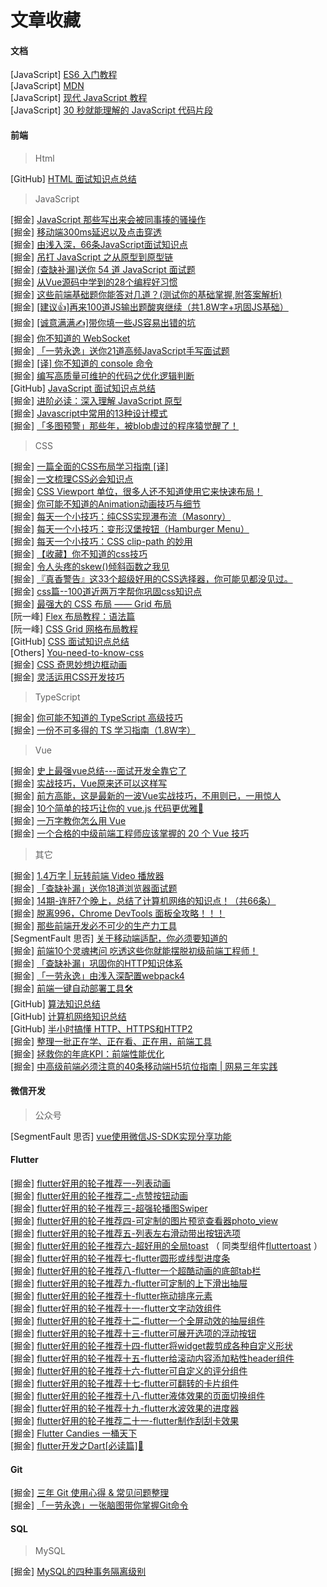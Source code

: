# 文章收藏

#### 文档

[JavaScript] [ES6 入门教程](https://es6.ruanyifeng.com/)  
[JavaScript] [MDN](https://developer.mozilla.org/zh-CN/)  
[JavaScript] [现代 JavaScript 教程](https://zh.javascript.info/)  
[JavaScript] [30 秒就能理解的 JavaScript 代码片段](https://www.css88.com/30-seconds-of-code/)  

#### 前端

> Html

[GitHub] [HTML 面试知识点总结](https://github.com/CavsZhouyou/Front-End-Interview-Notebook/blob/master/Html/Html.md)  

> JavaScript  

[掘金] [JavaScript 那些写出来会被同事揍的骚操作](https://juejin.im/post/5e044eb5f265da33b50748c8)  
[掘金] [移动端300ms延迟以及点击穿透](https://juejin.im/post/5f14665bf265da22a9247820)  
[掘金] [由浅入深，66条JavaScript面试知识点](https://juejin.im/post/5ef8377f6fb9a07e693a6061)  
[掘金] [吊打 JavaScript 之从原型到原型链](https://juejin.im/entry/5e5bb025f265da576d60aacd)  
[掘金] [(查缺补漏)送你 54 道 JavaScript 面试题](https://juejin.im/post/5f1412ad6fb9a07e944eff6b)  
[掘金] [从Vue源码中学到的28个编程好习惯](https://juejin.im/post/5f1650ae5188252e884e8ed0)  
[掘金] [这些前端基础题你能答对几道？(测试你的基础掌握,附答案解析)](https://juejin.im/post/5ee03947e51d457889262921)  
[掘金] [[建议👍]再来100道JS输出题酸爽继续（共1.8W字+巩固JS基础）](https://juejin.im/post/5efb4ca5f265da23016c5c80)  
[掘金] [[诚意满满✍]带你填一些JS容易出错的坑](https://juejin.im/post/5f0884c9e51d453462004fae)  
[掘金] [你不知道的 WebSocket](https://juejin.im/post/5f1ef215e51d453473206df6)  
[掘金] [「一劳永逸」送你21道高频JavaScript手写面试题](https://juejin.im/post/6855129007852093453)  
[掘金] [[译] 你不知道的 console 命令](https://juejin.im/post/6844903718677118990)  
[掘金] [编写高质量可维护的代码之优化逻辑判断](https://juejin.im/post/6859125809655840776)  
[GitHub] [JavaScript 面试知识点总结](https://github.com/CavsZhouyou/Front-End-Interview-Notebook/blob/master/JavaScript/JavaScript.md)  
[掘金] [进阶必读：深入理解 JavaScript 原型](https://juejin.cn/post/6901494216074100750)  
[掘金] [Javascript中常用的13种设计模式](https://juejin.cn/post/6911867371896602632)  
[掘金] [「多图预警」那些年，被blob虐过的程序猿觉醒了！](https://juejin.cn/post/6916675943343849479)  

> CSS

[掘金] [一篇全面的CSS布局学习指南 [译]](https://juejin.im/post/5b3b56a1e51d4519646204bb)  
[掘金] [一文梳理CSS必会知识点](https://juejin.im/post/5f1566ace51d45348d3a1770)  
[掘金] [CSS Viewport 单位，很多人还不知道使用它来快速布局！](https://juejin.im/post/5efd21f2f265da2307399020)  
[掘金] [你可能不知道的Animation动画技巧与细节](https://juejin.im/post/5f14f824e51d45348675e833)  
[掘金] [每天一个小技巧：纯CSS实现瀑布流（Masonry）](https://juejin.im/post/5f02bede6fb9a07e876715cb)  
[掘金] [每天一个小技巧：变形汉堡按钮（Hamburger Menu）](https://juejin.im/post/5f043b886fb9a07e9b1ab409)  
[掘金] [每天一个小技巧：CSS clip-path 的妙用](https://juejin.im/post/5f151aaef265da22aa0f1091)  
[掘金] [【收藏】你不知道的css技巧](https://juejin.im/post/5ed3c27ee51d455f9a6368c9)  
[掘金] [令人头疼的skew()倾斜函数之我见](https://juejin.im/post/5f15a14ae51d453470306f76)  
[掘金] [『真香警告』这33个超级好用的CSS选择器，你可能见都没见过。](https://juejin.im/post/5f0c08dd5188252e7f774b02)  
[掘金] [css篇--100道近两万字帮你巩固css知识点](https://juejin.im/post/5ee0cf335188254ec9505381)  
[掘金] [最强大的 CSS 布局 —— Grid 布局](https://juejin.im/post/5f1e70315188252e937c088b)  
[阮一峰] [Flex 布局教程：语法篇](http://www.ruanyifeng.com/blog/2015/07/flex-grammar.html)  
[阮一峰] [CSS Grid 网格布局教程](http://www.ruanyifeng.com/blog/2019/03/grid-layout-tutorial.html)  
[GitHub] [CSS 面试知识点总结](https://github.com/CavsZhouyou/Front-End-Interview-Notebook/blob/master/Css/Css.md)  
[Others] [You-need-to-know-css](https://lhammer.cn/You-need-to-know-css/#/)  
[掘金] [CSS 奇思妙想边框动画](https://juejin.cn/post/6918921604160290830)  
[掘金] [灵活运用CSS开发技巧](https://juejin.cn/post/6844903926110617613)  

> TypeScript

[掘金] [你可能不知道的 TypeScript 高级技巧](https://juejin.im/post/5e10a7f65188253a8d3ea3db)  
[掘金] [一份不可多得的 TS 学习指南（1.8W字）](https://juejin.im/post/6872111128135073806)  

> Vue  

[掘金] [史上最强vue总结---面试开发全靠它了](https://juejin.im/post/5f0dab7df265da22cc286e70)  
[掘金] [实战技巧，Vue原来还可以这样写](https://juejin.im/post/5eef7799f265da02cd3b82fe)  
[掘金] [前方高能，这是最新的一波Vue实战技巧，不用则已，一用惊人](https://juejin.im/post/5ef6d1325188252e75366ab5)  
[掘金] [10个简单的技巧让你的 vue.js 代码更优雅🍊](https://juejin.im/post/5f18f3346fb9a07eb417d2d2)  
[掘金] [一万字教你怎么用 Vue](https://juejin.im/post/5f1a8bbee51d45346e6b6b29)  
[掘金] [一个合格的中级前端工程师应该掌握的 20 个 Vue 技巧](https://juejin.im/post/6872128694639394830)  

> 其它

[掘金] [1.4万字 | 玩转前端 Video 播放器](https://juejin.im/post/5f0e52fe518825742109d9ee)  
[掘金] [「查缺补漏」送你18道浏览器面试题](https://juejin.im/post/5f184aade51d4534aa4ad7c0)  
[掘金] [14期-连肝7个晚上，总结了计算机网络的知识点！（共66条）](https://juejin.im/post/5ee27de06fb9a047f7131eb2)  
[掘金] [脱离996，Chrome DevTools 面板全攻略！！！](https://juejin.im/post/5f1542e16fb9a07e6f7b80fe)  
[掘金] [那些前端开发必不可少的生产力工具](https://juejin.im/post/5f1f8f7b5188252e65443f9c)  
[SegmentFault 思否] [关于移动端适配，你必须要知道的](https://segmentfault.com/a/1190000019207842)  
[掘金] [前端10个灵魂拷问 吃透这些你就能摆脱初级前端工程师！](https://juejin.im/post/6857800782276902919)  
[掘金] [「查缺补漏」巩固你的HTTP知识体系](https://juejin.im/post/6857287743966281736)  
[掘金] [「一劳永逸」由浅入深配置webpack4](https://juejin.im/post/6859888538004783118)  
[掘金] [前端一键自动部署工具🛠](https://juejin.im/post/6872914108979609614)  
[GitHub] [算法知识总结](https://github.com/CavsZhouyou/Front-End-Interview-Notebook/blob/master/%E7%AE%97%E6%B3%95/%E7%AE%97%E6%B3%95.md)  
[GitHub] [计算机网络知识总结](https://github.com/CavsZhouyou/Front-End-Interview-Notebook/blob/master/%E8%AE%A1%E7%AE%97%E6%9C%BA%E7%BD%91%E7%BB%9C/%E8%AE%A1%E7%AE%97%E6%9C%BA%E7%BD%91%E7%BB%9C.md)  
[GitHub] [半小时搞懂 HTTP、HTTPS和HTTP2](https://github.com/woai3c/Front-end-articles/blob/master/http-https-http2.md)  
[掘金] [整理一批正在学、正在看、正在用，前端工具](https://juejin.cn/post/6911251933386768391)  
[掘金] [拯救你的年底KPI：前端性能优化](https://juejin.cn/post/6911472693405548557)  
[掘金] [中高级前端必须注意的40条移动端H5坑位指南 | 网易三年实践](https://juejin.cn/post/6921886428158754829)  

#### 微信开发

> 公众号  

[SegmentFault 思否] [vue使用微信JS-SDK实现分享功能](https://segmentfault.com/a/1190000020163797)  

#### Flutter

[掘金] [flutter好用的轮子推荐一-列表动画](https://juejin.im/post/5db3cd29518825645a5ba1f3)  
[掘金] [flutter好用的轮子推荐二-点赞按钮动画](https://juejin.im/post/5db4f54bf265da4d02625c17)  
[掘金] [flutter好用的轮子推荐三-超强轮播图Swiper](https://juejin.im/post/5db51d6af265da4cf022ca36)  
[掘金] [flutter好用的轮子推荐四-可定制的图片预览查看器photo_view](https://juejin.im/post/5db6ea5051882509ba7c3735)  
[掘金] [flutter好用的轮子推荐五-列表左右滑动带出按钮选项](https://juejin.im/post/5db8df97e51d4546996304f3)  
[掘金] [flutter好用的轮子推荐六-超好用的全局toast](https://juejin.im/post/5dba3beff265da4cff701af7) （ 同类型组件[fluttertoast](https://pub.flutter-io.cn/packages/fluttertoast) ）  
[掘金] [flutter好用的轮子推荐七-flutter圆形或线型进度条](https://juejin.im/post/5dbfc1e16fb9a020827db765)  
[掘金] [flutter好用的轮子推荐八-flutter一个超酷动画的底部tab栏](https://juejin.im/post/5dc0c52df265da4d5609129e)  
[掘金] [flutter好用的轮子推荐九-flutter可定制的上下滑出抽屉](https://juejin.im/post/5dc28d13f265da4d1c69a5ea)  
[掘金] [flutter好用的轮子推荐十-flutter拖动排序元素](https://juejin.im/post/5dc4c70df265da4d2d1f6c6d)  
[掘金] [flutter好用的轮子推荐十一-flutter文字动效组件](https://juejin.im/post/5dc7ae03f265da4cf210f265)  
[掘金] [flutter好用的轮子推荐十二-flutter一个全屏动效的抽屉组件](https://juejin.im/post/5dca16336fb9a04ab94e1835)  
[掘金] [flutter好用的轮子推荐十三-flutter可展开选项的浮动按钮](https://juejin.im/post/5dcbaa465188256622784353)  
[掘金] [flutter好用的轮子推荐十四-flutter将widget裁剪成各种自定义形状](https://juejin.im/post/5dcd2226e51d45085014b6f8)  
[掘金] [flutter好用的轮子推荐十五-flutter给滚动内容添加粘性header组件](https://juejin.im/post/5dce4a845188254c9479f0af)  
[掘金] [flutter好用的轮子推荐十六-flutter可自定义的评分组件](https://juejin.im/post/5dd1f9eae51d454014386435)  
[掘金] [flutter好用的轮子推荐十七-flutter可翻转的卡片组件](https://juejin.im/post/5dd4f84e5188254e0c036d5f)  
[掘金] [flutter好用的轮子推荐十八-flutter液体效果的页面切换组件](https://juejin.im/post/5ddb54146fb9a07a8f412d62)  
[掘金] [flutter好用的轮子推荐十九-flutter水波效果的进度器](https://juejin.im/post/5dde3194f265da06074f13c6)  
[掘金] [flutter好用的轮子推荐二十一-flutter制作刮刮卡效果](https://juejin.im/post/5df5c48ae51d4558096d5887)  
[掘金] [Flutter Candies 一桶天下](https://juejin.im/post/5d8d5a105188256ec311fa99)  
[掘金] [flutter开发之Dart[必读篇]💯](https://juejin.im/post/5f1c54dff265da22f6164a81)  

#### Git

[掘金] [三年 Git 使用心得 & 常见问题整理](https://juejin.im/post/5ee649ff51882542ea2b5108)  
[掘金] [「一劳永逸」一张脑图带你掌握Git命令](https://juejin.im/post/6869519303864123399)  

#### SQL

> MySQL  

[掘金] [MySQL的四种事务隔离级别](https://juejin.im/post/6844904192491028493)  